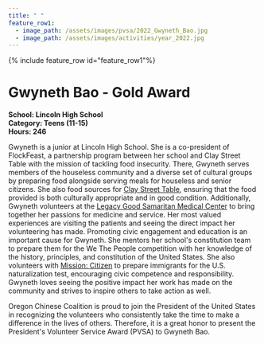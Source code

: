 ```yaml
---
title: " "
feature_row1:
  - image_path: /assets/images/pvsa/2022_Gwyneth_Bao.jpg
  - image_path: /assets/images/activities/year_2022.jpg
---
```


{% include feature_row id="feature_row1"%}

# Gwyneth Bao - Gold Award

**School: Lincoln High School**  
**Category: Teens (11-15)**  
**Hours: 246**  

Gwyneth is a junior at Lincoln High School. She is a co-president of FlockFeast, a partnership program between her school and Clay Street Table with the mission of tackling food insecurity. There, Gwyneth serves members of the houseless community and a diverse set of cultural groups by preparing food alongside serving meals for houseless and senior citizens. She also food sources for [Clay Street Table](https://claystreettable.org/), ensuring that the food provided is both culturally appropriate and in good condition. Additionally, Gwyneth volunteers at the [Legacy Good Samaritan Medical Center](https://www.legacyhealth.org/doctors-and-locations/hospitals/legacy-good-samaritan-medical-center) to bring together her passions for medicine and service. Her most valued experiences are visiting the patients and seeing the direct impact her volunteering has made. Promoting civic engagement and education is an important cause for Gwyneth. She mentors her school's constitution team to prepare them for the We The People competition with her knowledge of the history, principles, and constitution of the United States. She also volunteers with [Mission: Citizen](https://missioncitizen.org/) to prepare immigrants for the U.S. naturalization test, encouraging civic competence and responsibility. Gwyneth loves seeing the positive impact her work has made on the community and strives to inspire others to take action as well.

Oregon Chinese Coalition is proud to join the President of the United States in recognizing the volunteers who consistently take the time to make a difference in the lives of others. Therefore, it is a great honor to present the President's Volunteer Service Award (PVSA) to Gwyneth Bao.
